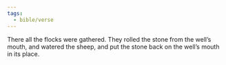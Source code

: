 ```yaml
---
tags:
  - bible/verse
---
```

There all the flocks were gathered. They rolled the stone from the well’s mouth, and watered the sheep, and put the stone back on the well’s mouth in its place.